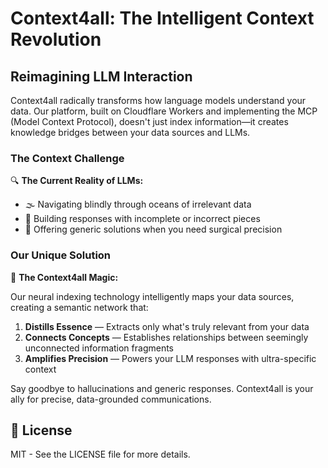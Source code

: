 # Context4all: The Intelligent Context Revolution

## Reimagining LLM Interaction

Context4all radically transforms how language models understand your data. Our platform, built on Cloudflare Workers and implementing the MCP (Model Context Protocol), doesn't just index information—it creates knowledge bridges between your data sources and LLMs.

### The Context Challenge

🔍 **The Current Reality of LLMs:**
- 🌫️ Navigating blindly through oceans of irrelevant data
- 🧩 Building responses with incomplete or incorrect pieces
- 🤖 Offering generic solutions when you need surgical precision

### Our Unique Solution

🌟 **The Context4all Magic:**

Our neural indexing technology intelligently maps your data sources, creating a semantic network that:

1. **Distills Essence** — Extracts only what's truly relevant from your data
2. **Connects Concepts** — Establishes relationships between seemingly unconnected information fragments
3. **Amplifies Precision** — Powers your LLM responses with ultra-specific context

Say goodbye to hallucinations and generic responses. Context4all is your ally for precise, data-grounded communications.

## 📄 License

MIT - See the LICENSE file for more details.